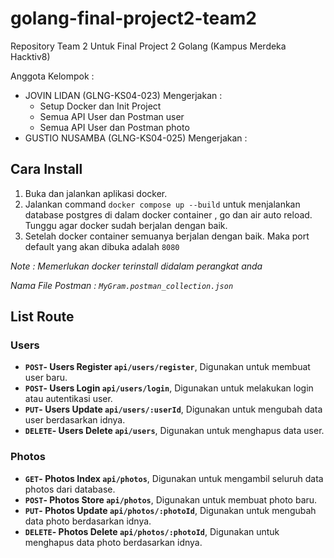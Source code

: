 # golang-final-project2-team2

Repository Team 2 Untuk Final Project 2 Golang (Kampus Merdeka Hacktiv8)

Anggota Kelompok :

- JOVIN LIDAN (GLNG-KS04-023)
  Mengerjakan :
  - Setup Docker dan Init Project
  - Semua API User dan Postman user
  - Semua API User dan Postman photo
- GUSTIO NUSAMBA (GLNG-KS04-025)
  Mengerjakan :

## Cara Install

1. Buka dan jalankan aplikasi docker.
2. Jalankan command `docker compose up --build` untuk menjalankan database postgres di dalam docker container , go dan air auto reload. Tunggu agar docker sudah berjalan dengan baik.
3. Setelah docker container semuanya berjalan dengan baik. Maka port default yang akan dibuka adalah `8080`

_Note : Memerlukan docker terinstall didalam perangkat anda_

_Nama File Postman : `MyGram.postman_collection.json`_

## List Route
### Users
- **`POST`- Users Register `api/users/register`**, Digunakan untuk membuat user baru.
- **`POST`- Users Login `api/users/login`**, Digunakan untuk melakukan login atau autentikasi user.
- **`PUT`- Users Update `api/users/:userId`**, Digunakan untuk mengubah data user berdasarkan idnya.
- **`DELETE`- Users Delete `api/users`**, Digunakan untuk menghapus data user.

### Photos
- **`GET`- Photos Index `api/photos`**, Digunakan untuk mengambil seluruh data photos dari database.
- **`POST`- Photos Store `api/photos`**, Digunakan untuk membuat photo baru.
- **`PUT`- Photos Update `api/photos/:photoId`**, Digunakan untuk mengubah data photo berdasarkan idnya.
- **`DELETE`- Photos Delete `api/photos/:photoId`**, Digunakan untuk menghapus data photo berdasarkan idnya.
